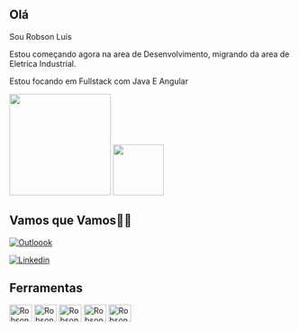 ## Olá

Sou Robson Luís 

Estou começando agora na area de Desenvolvimento, migrando da area de Eletrica Industrial.

Estou focando em Fullstack com Java E Angular

<div>

 <img height="180em" src="https://github-readme-stats.vercel.app/api?username=robsdg&show_icons=true&theme=merko"/>
 <img height="90em" src="https://github-readme-stats.vercel.app/api/top-langs/?username=robsdg&layout=compact&theme=merko"/>

</div>



## Vamos que Vamos🦾😁 

[![Outloook](https://img.shields.io/badge/Microsoft_Outlook-0078D4?style=for-the-badge&logo=microsoft-outlook&logoColor=white)](robsdg@hotmail.com)

[![Linkedin](https://img.shields.io/badge/LinkedIn-0077B5?style=for-the-badge&logo=linkedin&logoColor=white)](https://www.linkedin.com/in/robson-lu%C3%ADs-oliveira-dos-santos-7b9570161?lipi=urn%3Ali%3Apage%3Ad_flagship3_profile_view_base_contact_details%3BEwOkkDZDSbCsbIXYkDoZwg%3D%3D)


## Ferramentas
<div>
<img align="center" alt="Robson-angular" height="30" width="40" src="https://icongr.am/devicon/angularjs-original.svg?size=128&color=currentColor"/>

<img align="center" alt="Robson-java" height="30" width="40" src="https://icongr.am/devicon/java-original-wordmark.svg?size=128&color=currentColor"/>

<img align="center" alt="Robson-java" height="30" width="40" src="https://icongr.am/devicon/git-original.svg?size=128&color=currentColor"/>

<img align="center" alt="Robson-java" height="30" width="40" src="https://icongr.am/devicon/github-original.svg?size=128&color=currentColor"/>

<img align="center" alt="Robson-java" height="30" width="40" src="https://icongr.am/devicon/python-original.svg?size=128&color=currentColor"/>
</div>
